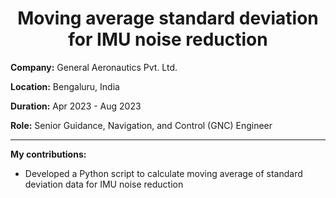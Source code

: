<h1 align="center">Moving average standard deviation for IMU noise reduction</h1>

**Company:** General Aeronautics Pvt. Ltd.

**Location:** Bengaluru, India

**Duration:** Apr 2023 - Aug 2023

**Role:** Senior Guidance, Navigation, and Control (GNC) Engineer

---

**My contributions:**
* Developed a Python script to calculate moving average of standard deviation data for IMU noise reduction
